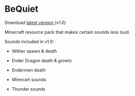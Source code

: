 # BeQuiet

Download <a href="https://github.com/Alterux/BeQuiet/raw/master/BeQuiet-1.0.zip">latest version </a> (v1.0)

Minecraft resource pack that makes certain sounds less loud.

Sounds included in v1.0:
- Wither spawn & death
- Ender Dragon death & growls
- Endermen death

- Minecart sounds

- Thunder sounds
